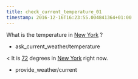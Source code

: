 ```yaml
---
title: check_current_temperature_01
timestamp: 2016-12-16T16:23:55.004841364+01:00
---
```


What is the temperature in [New York](city) ?
* ask_current_weather/temperature

< It is [72](temperature) degrees in [New York](city) right now.
* provide_weather/current
